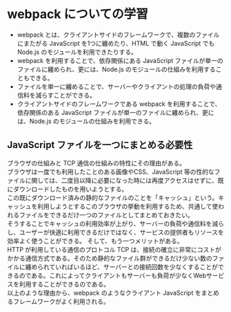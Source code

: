 # webpack についての学習
- webpack とは、クライアントサイドのフレームワークで、複数のファイルにまたがる JavaScript を1つに纏めたり、HTML で動く JavaScript でも Node.js のモジュールを利用できたりする。
- webpack を利用することで、依存関係にある JavaScript ファイルが単一のファイルに纏められ、更には、Node.js のモジュールの仕組みを利用することもできる。
- ファイルを単一に纏めることで、サーバーやクライアントの処理の負荷や通信料を減らすことができる。
- クライアントサイドのフレームワークである webpack を利用することで、依存関係のある JavaScript ファイルが単一のファイルに纏められ、更には、Node.js のモジュールの仕組みを利用できる。

## JavaScript ファイルを一つにまとめる必要性
ブラウザの仕組みと TCP 通信の仕組みの特性にその理由がある。   
ブラウザは一度でも利用したことのある画像やCSS、JavaScript 等の性的なファイルに関しては、二度目以降に必要になった時には再度アクセスはせずに、既にダウンロードしたものを用いようとする。  
この既にダウンロード済みの静的なファイルのことを「キャッシュ」という。キャッシュを利用しようとするこのブラウザの挙動を利用するため、共通して使われるファイルをできるだけ一つのファイルとしてまとめておきたい。  
そうすることでキャッシュの利用効率が上がり、サーバーの負荷や通信料を減らし、ユーザーが快適に利用できるだけではなく、サービスの提供者もリソースを効率よく使うことができる。 
そして、もう一つメリットがある。  
HTTP が利用している通信のプロトコル TCP は、接続の確立に非常にコストがかかる通信方式である。そのため静的なファイル群ができるだけ少ない数のファイルに纏められていればいるほど、サーバーとの接続回数を少なくすることができるのである。これによってクライアントもサーバーも負荷が少なくWebサービスを利用することができるのである。  
以上のような理由から、webpack のようなクライアント JavaScript をまとめるフレームワークがよく利用される。